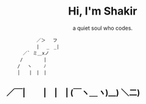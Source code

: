 <h1 align="center">Hi, I'm Shakir</h1>

<p align="center">a quiet soul who codes.</p>

               ／＞　 フ
               | 　_　_| 
          ／` ミ＿xノ 
         /　　　　 |
        /　 ヽ　　 ﾉ
        │　　|　|　|
／￣|　　 |　|　|
(￣ヽ＿_ヽ_)__)
＼二)
---

